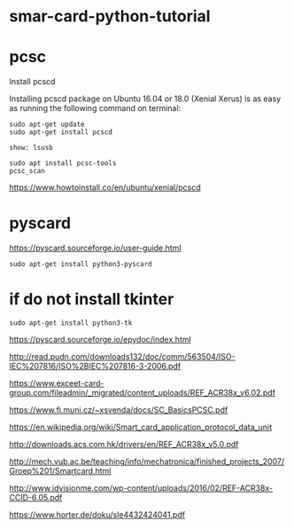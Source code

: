 # smar-card-python-tutorial
# pcsc

Install pcscd

Installing pcscd package on Ubuntu 16.04 or 18.0 (Xenial Xerus) is as easy as running the following command on terminal:
```
sudo apt-get update
sudo apt-get install pcscd

show: lsusb

sudo apt install pcsc-tools
pcsc_scan
```
https://www.howtoinstall.co/en/ubuntu/xenial/pcscd

# pyscard
https://pyscard.sourceforge.io/user-guide.html
```
sudo apt-get install python3-pyscard
```

# if do not install tkinter
```
sudo apt-get install python3-tk
```

https://pyscard.sourceforge.io/epydoc/index.html

http://read.pudn.com/downloads132/doc/comm/563504/ISO-IEC%207816/ISO%2BIEC%207816-3-2006.pdf

https://www.exceet-card-group.com/fileadmin/_migrated/content_uploads/REF_ACR38x_v6.02.pdf

https://www.fi.muni.cz/~xsvenda/docs/SC_BasicsPCSC.pdf

https://en.wikipedia.org/wiki/Smart_card_application_protocol_data_unit

http://downloads.acs.com.hk/drivers/en/REF_ACR38x_v5.0.pdf

http://mech.vub.ac.be/teaching/info/mechatronica/finished_projects_2007/Groep%201/Smartcard.html

http://www.idvisionme.com/wp-content/uploads/2016/02/REF-ACR38x-CCID-6.05.pdf

https://www.horter.de/doku/sle4432424041.pdf
